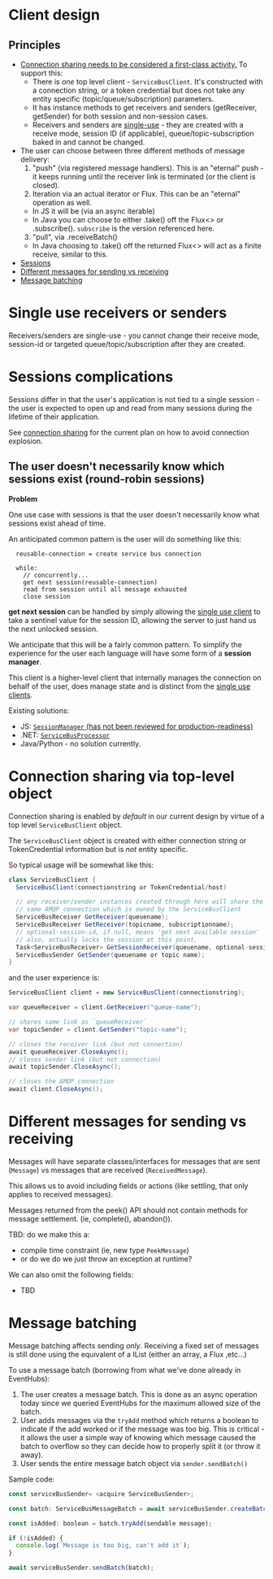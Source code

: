 # Client design

## Principles

- [Connection sharing needs to be considered a first-class activity.](#connection-sharing-via-top-level-object) To support this:
  - There is _one_ top level client - `ServiceBusClient`. It's constructed with a connection string, or a token credential
    but does not take any entity specific (topic/queue/subscription) parameters.
  - It has instance methods to get receivers and senders (getReceiver, getSender) for
    both session and non-session cases.
  - Receivers and senders are [single-use](#single-use-receivers-or-senders) - they are created with a receive mode, session ID 
  (if applicable), queue/topic-subscription baked in and cannot be changed.
- The user can choose between three different methods of message delivery:
  1. "push" (via registered message handlers). This is an "eternal" push - it keeps running until the
    receiver link is terminated (or the client is closed).
  2. Iteration via an actual iterator or Flux. This can be an "eternal" operation as well. 
    * In JS it will be (via an async iterable)
    * In Java you can choose to either .take() off the Flux<> or .subscribe(). `subscribe` is the
      version referenced here.
  3. "pull",  via .receiveBatch()
    * In Java choosing to .take() off the returned Flux<> will act as a finite receive, similar to this.
- [Sessions](#sessions-complications)
- [Different messages for sending vs receiving](#different-messages-for-sending-vs-receiving)
- [Message batching](#message-batching)

# Single use receivers or senders

Receivers/senders are single-use - you cannot change their receive mode, session-id or targeted queue/topic/subscription after they are created.

# Sessions complications

Sessions differ in that the user's application is not tied to a single session - the user
is expected to open up and read from many sessions during the lifetime of their application.

See [connection sharing](##connection-sharing-via-top-level-object) for the current plan
on how to avoid connection explosion.

## The user doesn't necessarily know which sessions exist (round-robin sessions)

**Problem**

One use case with sessions is that the user doesn't necessarily know what sessions
exist ahead of time.

An anticipated common pattern is the user will do something like this:

```
  reusable-connection = create service bus connection

  while:
    // concurrently...
    get next session(reusable-connection)
    read from session until all message exhausted
    close session
```

**get next session** can be handled by simply allowing the [single use client](#single-use-clients)
to take a sentinel value for the session ID, allowing the server to just hand us the next unlocked session.

We anticipate that this will be a fairly common pattern. To simplify the experience for the user each
language will have some form of a **session manager**.

This client is a higher-level client that internally manages the connection on behalf of the user, does
manage state and is distinct from the [single use clients](single-use-clients).

Existing solutions:

- JS: [`SessionManager` (has not been reviewed for production-readiness)](https://github.com/Azure/azure-sdk-for-js/blob/master/sdk/servicebus/service-bus/src/session/sessionManager.ts)
- .NET: [`ServiceBusProcessor`](https://github.com/Azure/azure-sdk-for-net/blob/master/sdk/servicebus/Azure.Messaging.ServiceBus/src/Processor/ServiceBusProcessorClient.cs)
- Java/Python - no solution currently.

# Connection sharing via top-level object

Connection sharing is enabled by _default_ in our current design by virtue of a 
top level `ServiceBusClient` object.

The `ServiceBusClient` object is created with either connection string
or TokenCredential information but is _not_ entity specific.

So typical usage will be somewhat like this:

```csharp
class ServiceBusClient {
  ServiceBusClient(connectionstring or TokenCredential/host)

  // any receiver/sender instances created through here will share the
  // same AMQP connection which is owned by the ServiceBusClient
  ServiceBusReceiver GetReceiver(queuename);
  ServiceBusReceiver GetReceiver(topicname, subscriptionname);  
  // optional-session-id, if null, means 'get next available session'
  // also, actually locks the session at this point.
  Task<ServiceBusReceiver> GetSessionReceiver(queuename, optional-sessionid);
  ServiceBusSender GetSender(queuename or topic name);
}
```

and the user experience is:

```csharp
ServiceBusClient client = new ServiceBusClient(connectionstring);

var queueReceiver = client.GetReceiver("queue-name");

// shares same link as `queueReceiver`
var topicSender = client.GetSender("topic-name");

// closes the receiver link (but not connection)
await queueReceiver.CloseAsync();
// closes sender link (but not connection)
await topicSender.CloseAsync();

// closes the AMQP connection
await client.CloseAsync();
```

# Different messages for sending vs receiving

Messages will have separate classes/interfaces for messages that are sent (`Message`)
vs messages that are received (`ReceivedMessage`). 

This allows us to avoid including fields or actions (like settling, that only applies 
to received messages).

Messages returned from the peek() API should not contain methods for 
message settlement. (ie, complete(), abandon()).

TBD: do we make this a:
- compile time constraint (ie, new type `PeekMessage`)
- or do we do we just throw an exception at runtime?

We can also omit the following fields:
- TBD

# Message batching

Message batching affects sending _only_. Receiving a fixed set of messages is 
  still done using the equivalent of a IList<T> (either an array, a Flux<T> ,etc...)

To use a message batch (borrowing from what we've done already in EventHubs):

1. The user creates a message batch. This is done as an async operation today
  since we queried EventHubs for the maximum allowed size of the batch.
2. User adds messages via the `tryAdd` method which returns a boolean to indicate
  if the add worked or if the message was too big. This is critical - it allows the user
  a simple way of knowing which message caused the batch to overflow so they
  can decide how to properly split it (or throw it away).
3. User sends the entire message batch object via `sender.sendBatch()`

Sample code:

```javascript
const serviceBusSender= <acquire ServiceBusSender>;

const batch: ServiceBusMessageBatch = await serviceBusSender.createBatch();

const isAdded: boolean = batch.tryAdd(sendable message);

if (!isAdded) {
  console.log(`Message is too big, can't add it`);
}

await serviceBusSender.sendBatch(batch);
```
